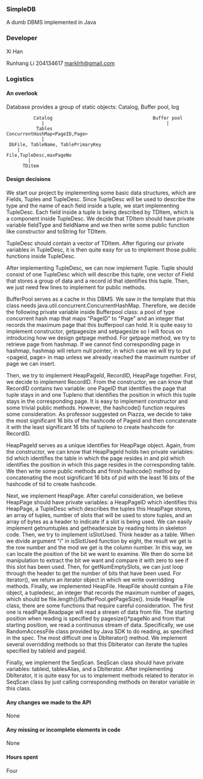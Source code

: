 ### SimpleDB
A dumb DBMS implemented in Java

### Developer

Xi Han 

Runhang Li 204134617 marklrh@gmail.com

### Logistics

#### An overlook
Database provides a group of static objects: Catalog, Buffer pool, log

              Catalog                                     Buffer pool
                 |                                             |
               Tables                              ConcurrentHashMap<PageID,Page>
                 |                                           
     DbFile, TableName, TablePrimaryKey
        |
    File,TupleDesc,maxPageNo
            |
          TDitem


#### Design decisions
We start our project by implementing some basic data structures, which are
Fields, Tuples and TupleDesc. Since TupleDesc will be used to describe 
the type and the name of each field inside a tuple, we start implementing
TupleDesc. Each field inside a tuple is being described by TDItem, which 
is a component inside TupleDesc. We decide that TDItem should have private 
variable fieldType and fieldName and we then write some public function like
constructor and toString for TDItem.

TupleDesc should contain a vector of TDItem. After figuring our private 
variables in TupleDesc, it is then quite easy for us to implement those 
public functions inside TupleDesc.

After implementing TupleDesc, we can now implement Tuple. Tuple should 
consist of one TupleDesc which will describe this tuple, one vector of Field 
that stores a group of data and a record id that identifies this tuple. Then,
we just need few lines to implement for public methods.

BufferPool serves as a cache in this DBMS. We saw in the template that this 
class needs java.util.concurrent.ConcurrentHashMap. Therefore, we decide 
the following private variable inside Bufferpool class: a pool of type 
concurrent hash map that maps "PageID" to "Page" and an integer that 
records the maximum page that this bufferpool can hold. It is quite easy 
to implement constructor, getpagesize and setpagesize so I will focus on 
introducing how we design getpage method. For getpage method, we try to 
retrieve page from hashmap. If we cannot find corresponding page in 
hashmap, hashmap will return null pointer, in which case we will try 
to put <pageid, page> in map unless we already reached the maximum 
number of page we can insert.

Then, we try to implement HeapPageId, RecordID, HeapPage together.
First, we decide to implement RecordID. From the constructor, we can
know that RecordID contains two variable: one PageID that identifies
the page that tuple stays in and one Tupleno that identifies the position
in which this tuple stays in the corresponding page. It is easy to implement
constructor and some trivial public methods. However, the hashcode() function
requires some consideration. As professor suggested on Piazza, we decide to 
take the most significant 16 bits of the hashcode of Pageid and then 
concatenate it with the least significant 16 bits of tupleno to create 
hashcode for RecordID.

HeapPageId serves as a unique identifies for HeapPage object. Again, from
the constructor, we can know that HeapPageId holds two private variables:
tid which identifies the table in which the page resides in and pid which
identifies the position in which this page resides in the corresponding
table. We then write some public methods and finish hashcode() method by 
concatenating the most significant 16 bits of pid with the least 16 bits 
of the hashcode of tid to create hashcode.

Next, we implement HeapPage. After careful consideration, we believe HeapPage
should have private variables: a HeapPageID which identifies this HeapPage, 
a TupleDesc which describes the tuples this HeapPage stores, an array of tuples,
number of slots that will be used to store tuples, and an array of bytes as a header
to indicate if a slot is being used. We can easily implement getnumtuples
and getheadersize by reading hints in skeleton code. Then, we try to implement isSlotUsed.
Think header as a table. When we divide argument "i" in isSlotUsed function by eight, 
the result we get is the row number and the mod we get is the column number. In this way,
we can locate the position of the bit we want to examine. We then do some bit
manipulation to extract the bit we want and compare it with zero to see if this slot
has been used. Then, for getNumEmptySlots, we can just loop through the header to get the
number of bits that have been used. For iterator(), we return an iterator object in which
we write overridding methods. Finally, we implemented HeapFile. HeapFile should contain
a File object, a tupledesc, an integer that records the maximum number of pages, which
should be file.length()/BufferPool.getPageSize(). Inside HeapFile class, there
are some functions that require careful consideration. The first one is readPage.Readpage
will read a stream of data from file. The starting position when reading is specified
by pagesize()*pageNo and from that starting position, we read a continuous stream of data.
Specifically, we use RandomAccessFile class provided by Java SDK to do reading, as specified
in the spec. The most difficult one is DbIterator() method. We implement several
overridding methods so that this DbIterator can iterate the tuples specified by
tableid and pageid.

Finally, we implement the SeqScan. SeqScan class should have private variables:
tableid, tablesAlias, and a DbIterator. After implementing DbIterator, it is quite
easy for us to implement methods related to iterator in SeqScan class by just calling
corresponding methods on iterator variable in this class.

#### Any changes we made to the API
None

#### Any missing or incomplete elements in code
None

#### Hours spent
Four










